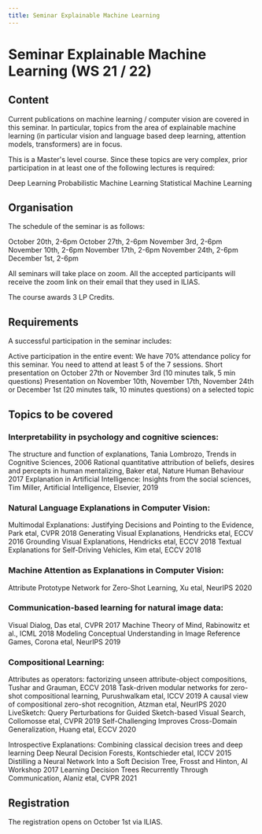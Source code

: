 ```yaml
---
title: Seminar Explainable Machine Learning
---
```


# Seminar Explainable Machine Learning (WS 21 / 22)

## Content

Current publications on machine learning / computer vision are covered in this seminar. In particular, topics from the area of explainable machine learning (in particular vision and language based deep learning, attention models, transformers) are in focus.

 

This is a Master's level course. Since these topics are very complex, prior participation in at least one of the following lectures is required:

Deep Learning
Probabilistic Machine Learning
Statistical Machine Learning

## Organisation

The schedule of the seminar is as follows:

October 20th, 2-6pm
October 27th, 2-6pm
November 3rd, 2-6pm 
November 10th, 2-6pm
November 17th, 2-6pm
November 24th, 2-6pm
December 1st, 2-6pm

All seminars will take place on zoom. All the accepted participants will receive the zoom link on their email that they used in ILIAS.

The course awards 3 LP Credits.

## Requirements

A successful participation in the seminar includes:

Active participation in the entire event: We have 70% attendance policy for this seminar. You need to attend at least 5 of the 7 sessions.
Short presentation on October 27th or November 3rd (10 minutes talk, 5 min questions)
Presentation on November 10th, November 17th, November 24th or December 1st (20 minutes talk, 10 minutes questions) on a selected topic


## Topics to be covered

### Interpretability in psychology and cognitive sciences:

The structure and function of explanations, Tania Lombrozo, Trends in Cognitive Sciences, 2006
Rational quantitative attribution of beliefs, desires and percepts in human mentalizing, Baker etal, Nature Human Behaviour 2017
Explanation in Artificial Intelligence: Insights from the social sciences, Tim Miller, Artificial Intelligence, Elsevier, 2019  

### Natural Language Explanations in Computer Vision:
Multimodal Explanations: Justifying Decisions and Pointing to the Evidence, Park etal, CVPR 2018
Generating Visual Explanations, Hendricks etal, ECCV 2016
Grounding Visual Explanations, Hendricks etal, ECCV 2018
Textual Explanations for Self-Driving Vehicles, Kim etal, ECCV 2018

### Machine Attention as Explanations in Computer Vision: 
Attribute Prototype Network for Zero-Shot Learning, Xu etal, NeurIPS 2020
 

### Communication-based learning for natural image data:                
Visual Dialog, Das etal, CVPR 2017
Machine Theory of Mind, Rabinowitz et al., ICML 2018
Modeling Conceptual Understanding in Image Reference Games, Corona etal, NeurIPS 2019

 

### Compositional Learning:

Attributes as operators: factorizing unseen attribute-object compositions, Tushar and Grauman, ECCV 2018 
Task-driven modular networks for zero-shot compositional learning, Purushwalkam etal, ICCV 2019
A causal view of compositional zero-shot recognition, Atzman etal, NeurIPS 2020
LiveSketch: Query Perturbations for Guided Sketch-based Visual Search, Collomosse etal, CVPR 2019
Self-Challenging Improves Cross-Domain Generalization, Huang etal, ECCV 2020

Introspective Explanations: Combining classical decision trees and deep learning
Deep Neural Decision Forests, Kontschieder etal, ICCV 2015
Distilling a Neural Network Into a Soft Decision Tree, Frosst and Hinton, AI Workshop 2017
Learning Decision Trees Recurrently Through Communication, Alaniz etal, CVPR 2021

## Registration

The registration opens on October 1st via ILIAS.